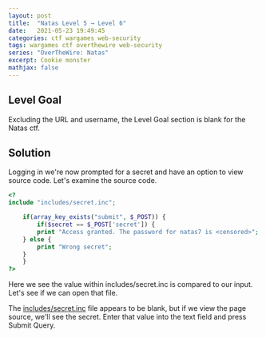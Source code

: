 ```yaml
---
layout: post
title:  "Natas Level 5 → Level 6"
date:   2021-05-23 19:49:45
categories: ctf wargames web-security
tags: wargames ctf overthewire web-security
series: "OverTheWire: Natas"
excerpt: Cookie monster
mathjax: false
---
```


## Level Goal
Excluding the URL and username, the Level Goal section is blank for the Natas ctf.


## Solution

Logging in we're now prompted for a secret and have an option to view source code.  Let's examine the source code.

```php
<?
include "includes/secret.inc";

    if(array_key_exists("submit", $_POST)) {
        if($secret == $_POST['secret']) {
        print "Access granted. The password for natas7 is <censored>";
    } else {
        print "Wrong secret";
    }
    }
?>
```

Here we see the value within includes/secret.inc is compared to our input. Let's see if we can open that file.

The [includes/secret.inc](http://natas6.natas.labs.overthewire.org/includes/secret.inc) file appears to be blank, but if we view the page source, we'll see the secret. Enter that value into the text field and press Submit Query. 
